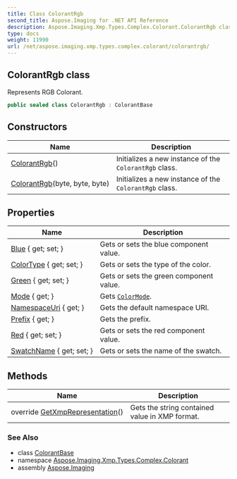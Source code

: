 ```yaml
---
title: Class ColorantRgb
second_title: Aspose.Imaging for .NET API Reference
description: Aspose.Imaging.Xmp.Types.Complex.Colorant.ColorantRgb class. Represents RGB Colorant
type: docs
weight: 11990
url: /net/aspose.imaging.xmp.types.complex.colorant/colorantrgb/
---
```

## ColorantRgb class

Represents RGB Colorant.

```csharp
public sealed class ColorantRgb : ColorantBase
```

## Constructors

| Name | Description |
| --- | --- |
| [ColorantRgb](colorantrgb/#constructor)() | Initializes a new instance of the `ColorantRgb` class. |
| [ColorantRgb](colorantrgb/#constructor_1)(byte, byte, byte) | Initializes a new instance of the `ColorantRgb` class. |

## Properties

| Name | Description |
| --- | --- |
| [Blue](../../aspose.imaging.xmp.types.complex.colorant/colorantrgb/blue/) { get; set; } | Gets or sets the blue component value. |
| [ColorType](../../aspose.imaging.xmp.types.complex.colorant/colorantbase/colortype/) { get; set; } | Gets or sets the type of the color. |
| [Green](../../aspose.imaging.xmp.types.complex.colorant/colorantrgb/green/) { get; set; } | Gets or sets the green component value. |
| [Mode](../../aspose.imaging.xmp.types.complex.colorant/colorantbase/mode/) { get; } | Gets [`ColorMode`](../colormode/). |
| [NamespaceUri](../../aspose.imaging.xmp.types.complex/complextypebase/namespaceuri/) { get; } | Gets the default namespace URI. |
| [Prefix](../../aspose.imaging.xmp.types.complex/complextypebase/prefix/) { get; } | Gets the prefix. |
| [Red](../../aspose.imaging.xmp.types.complex.colorant/colorantrgb/red/) { get; set; } | Gets or sets the red component value. |
| [SwatchName](../../aspose.imaging.xmp.types.complex.colorant/colorantbase/swatchname/) { get; set; } | Gets or sets the name of the swatch. |

## Methods

| Name | Description |
| --- | --- |
| override [GetXmpRepresentation](../../aspose.imaging.xmp.types.complex.colorant/colorantrgb/getxmprepresentation/)() | Gets the string contained value in XMP format. |

### See Also

* class [ColorantBase](../colorantbase/)
* namespace [Aspose.Imaging.Xmp.Types.Complex.Colorant](../../aspose.imaging.xmp.types.complex.colorant/)
* assembly [Aspose.Imaging](../../)


